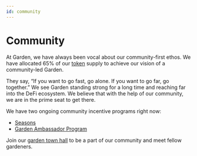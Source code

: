 ```yaml
---
id: community
---
```


# Community
At Garden, we have always been vocal about our community-first ethos. We have allocated 65% of our [token](https://garden.finance/blogs/wbtc-garden-introducing-seed/?ref=wbtc-garden.ghost.io) supply to achieve our vision of a community-led Garden.

They say, “If you want to go fast, go alone. If you want to go far, go together.” We see Garden standing strong for a long time and reaching far into the DeFi ecosystem. We believe that with the help of our community, we are in the prime seat to get there.

We have two ongoing community incentive programs right now:
- [Seasons](../basics/token/Seasons.md)
- [Garden Ambassador Program](./GardenAmbassadorProgram.md)

Join our [garden town hall](https://discord.com/invite/Fp4ZmZZrFu) to be a part of our community and meet fellow gardeners.
